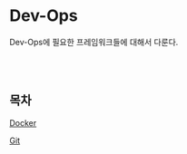 # Dev-Ops
<p>Dev-Ops에 필요한 프레임워크들에 대해서 다룬다.</p>

<br><br>

## 목차
<p>

[Docker](https://github.com/DrMaemi/Study/tree/main/Dev-Ops/Docker)
</p>
<p>

[Git](https://github.com/DrMaemi/Study/tree/main/Dev-Ops/Git)
</p>

<br><br>